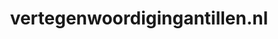 ---
layout: post
title: "vertegenwoordigingantillen.nl"
internal_url: "/dutchgov/vertegenwoordigingantillen.nl.html"
subdomains_count: 2
all_subdomains_count: 2
urls_count: 2
ssl_rank: 0
http_rank: 75
url_link: /data/vertegenwoordigingantillen.nl/urls.txt
all_subdomains_link: /data/vertegenwoordigingantillen.nl/all_subdomains.txt
subdomains_link: /data/vertegenwoordigingantillen.nl/subdomains.txt
categories: dutchgov
---